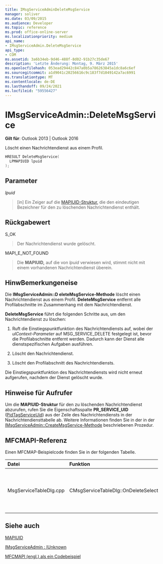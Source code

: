 ```yaml
---
title: IMsgServiceAdminDeleteMsgService
manager: soliver
ms.date: 03/09/2015
ms.audience: Developer
ms.topic: reference
ms.prod: office-online-server
ms.localizationpriority: medium
api_name:
- IMsgServiceAdmin.DeleteMsgService
api_type:
- COM
ms.assetid: 3a6b34eb-9d46-488f-8d02-91b27c35de67
description: 'Letzte Änderung: Montag, 9. März 2015'
ms.openlocfilehash: 053ead29442c847a0b5a786263845a1dc8a6c6ef
ms.sourcegitcommit: a1d9041c20256616c9c183f7d1049142a7ac6991
ms.translationtype: MT
ms.contentlocale: de-DE
ms.lasthandoff: 09/24/2021
ms.locfileid: "59556427"
---
```

# <a name="imsgserviceadmindeletemsgservice"></a>IMsgServiceAdmin::DeleteMsgService

  
  
**Gilt für**: Outlook 2013 | Outlook 2016 
  
Löscht einen Nachrichtendienst aus einem Profil.
  
```cpp
HRESULT DeleteMsgService(
  LPMAPIUID lpuid
);
```

## <a name="parameters"></a>Parameter

 _lpuid_
  
> [in] Ein Zeiger auf die [MAPIUID-Struktur,](mapiuid.md) die den eindeutigen Bezeichner für den zu löschenden Nachrichtendienst enthält. 
    
## <a name="return-value"></a>Rückgabewert

S_OK 
  
> Der Nachrichtendienst wurde gelöscht.
    
MAPI_E_NOT_FOUND 
  
> Die **MAPIUID,** auf die von  _lpuid_ verwiesen wird, stimmt nicht mit einem vorhandenen Nachrichtendienst überein. 
    
## <a name="remarks"></a>HinwBemerkungeneise

Die **IMsgServiceAdmin::D eleteMsgService-Methode** löscht einen Nachrichtendienst aus einem Profil. **DeleteMsgService** entfernt alle Profilabschnitte im Zusammenhang mit dem Nachrichtendienst. 
  
 **DeleteMsgService** führt die folgenden Schritte aus, um den Nachrichtendienst zu löschen: 
  
1. Ruft die Einstiegspunktfunktion des Nachrichtendiensts auf, wobei der  _ulContext-Parameter_ auf MSG_SERVICE_DELETE festgelegt ist, bevor die Profilabschnitte entfernt werden. Dadurch kann der Dienst alle dienstspezifischen Aufgaben ausführen. 
    
2. Löscht den Nachrichtendienst.
    
3. Löscht den Profilabschnitt des Nachrichtendiensts.
    
Die Einstiegspunktfunktion des Nachrichtendiensts wird nicht erneut aufgerufen, nachdem der Dienst gelöscht wurde.
  
## <a name="notes-to-callers"></a>Hinweise für Aufrufer

Um die **MAPIUID-Struktur** für den zu löschenden Nachrichtendienst abzurufen, rufen Sie die Eigenschaftsspalte **PR_SERVICE_UID** ([PidTagServiceUid](pidtagserviceuid-canonical-property.md)) aus der Zeile des Nachrichtendiensts in der Nachrichtendiensttabelle ab. Weitere Informationen finden Sie in der in der [IMsgServiceAdmin::CreateMsgService-Methode](imsgserviceadmin-createmsgservice.md) beschriebenen Prozedur. 
  
## <a name="mfcmapi-reference"></a>MFCMAPI-Referenz

Einen MFCMAP-Beispielcode finden Sie in der folgenden Tabelle.
  
|**Datei**|**Funktion**|**Comment**|
|:-----|:-----|:-----|
|MsgServiceTableDlg.cpp  <br/> |CMsgServiceTableDlg::OnDeleteSelectedItem  <br/> |MFCMAPI verwendet die **IMsgServiceAdmin::D eleteMsgService-Methode,** um den ausgewählten Dienst zu löschen.  <br/> |
   
## <a name="see-also"></a>Siehe auch



[MAPIUID](mapiuid.md)
  
[IMsgServiceAdmin : IUnknown](imsgserviceadminiunknown.md)


[MFCMAPI (engl.) als ein Codebeispiel](mfcmapi-as-a-code-sample.md)

